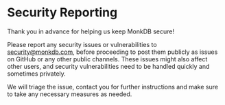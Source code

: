 # Security Reporting

Thank you in advance for helping us keep MonkDB secure!

Please report any security issues or vulnerabilities to [security@monkdb.com](mailto:security@monkdb.com), before proceeding to post them publicly as issues on GitHub or any other public channels. These issues might also affect other users, and security vulnerabilities need to be handled quickly and sometimes privately.

We will triage the issue, contact you for further instructions and make sure to take any necessary measures as needed.